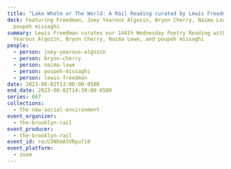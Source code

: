 ```yaml
---
title: "Lake Whelm or The World: A Rail Reading curated by Lewis Freedman "
deck: Featuring Freedman, Joey Yearous Algozin, Bryon Cherry, Naima Lowe, and
  poupeh missaghi
summary: Lewis Freedman curates our 144th Wednesday Poetry Reading with Joey
  Yearous Algozin, Bryon Cherry, Naima Lowe, and poupeh missaghi
people:
  - person: joey-yearous-algozin
  - person: bryon-cherry
  - person: naima-lowe
  - person: poupeh-missaghi
  - person: lewis-freedman
date: 2023-08-02T13:00:00-0500
end_date: 2023-08-02T14:30:00-0500
series: 867
collections:
  - the-new-social-environment
event_organizer:
  - the-brooklyn-rail
event_producer:
  - the-brooklyn-rail
event_id: recU3NXmA3VRpu7i0
event_platform:
  - zoom
---
```

